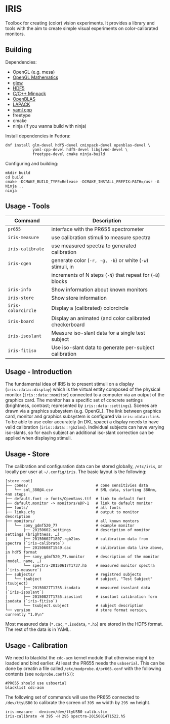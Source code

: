 IRIS
====

Toolbox for creating (color) vision experiments. It provides a library and
tools with the aim to create simple visual experiments on color-calibrated
monitors.

Building
--------

Dependencies:

 - OpenGL (e.g. mesa)
 - [OpenGL Mathematics][glm]
 - [glew][glew]
 - [HDF5][hdf5]
 - [C/C++ Minpack][cminpack]
 - [OpenBLAS][openblas]
 - [LAPACK][lapack]
 - [yaml cpp][yaml]
 - freetype
 - cmake
 - ninja (if you wanna build with ninja)

Install dependencies in Fedora:

	dnf install glm-devel hdf5-devel cminpack-devel openblas-devel \
	            yaml-cpp-devel hdf5-devel libglvnd-devel \
				freetype-devel cmake ninja-build

Configuring and building:

	mkdir build
	cd build
	cmake -DCMAKE_BUILD_TYPE=Release -DCMAKE_INSTALL_PREFIX:PATH=/usr -G Ninja ..
	ninja

Usage - Tools
-------------

| Command            | Description                                                |
| ----------------   | ---------------------------------------------------------- |
| `pr655`            | interface with the PR655 spectrometer                      |
| `iris-measure`     | use calibration stimuli to measure spectra                 |
| `iris-calibrate`   | use measured spectra to generated calibration              |
| `iris-cgen`        | generate color (`-r, -g, -b`) or white (`-w`) stimuli, in  |
|                    | increments of N steps (`-N`) that repeat for (`-B`) blocks |
| `iris-info`        | Show information about known monitors                      |
| `iris-store`       | Show store information                                     |
| `iris-colorcircle` | Display a (calibrated) colorcircle                         |
| `iris-board`       | Display an animated (and color calibrated checkerboard     |
| `iris-isoslant`    | Measure iso-slant data for a single test subject           |
| `iris-fitiso`      | Use iso-slant data to generate per-subject calibration     |

Usage - Introduction
--------------------

The fundamental idea of IRIS is to present stimuli on a display (`iris::data::display`)
which is the virtual entity composed of the physical monitor (`iris::data::monitor`)
connected to a computer via an output of the graphics card. The monitor has a specific
set of concrete settings (brightness, contrast; represented by `iris::data::settings`).
Scenes are drawn via a graphics subsystem (e.g. OpenGL). The link between graphics card,
monitor and graphics subsystem is configured via `iris::data::link`. To be able
to use color accurately (in DKL space) a display needs to have valid calibration
(`iris::data::rgb2lms`). Individual subjects can have varying iso-slants, so for
each subject an additional iso-slant correction can be applied when displaying stimuli.


Usage - Store
-------------

The calibration and configuration data can be stored globally,
`/etc/iris`, or locally per user at `~/.config/iris`. The basic
layout is the following:

	[store root]
	├── cones/                              # cone sensitivies data
	│   └── sml_380@4.csv                   # SML data, starting 380nm, 4nm steps
	├── default.font -> fonts/OpenSans.ttf  # link to default font
	├── default.monitor -> monitors/eDP-1   # link to default monitor
	├── fonts/                              # all fonts
	├── links.cfg                           # output to monitor description
	├── monitors/                           # all known montors
	│   └── sony_gdmf520_77                 # example monitor
	│       ├── 20150602.settings           # description of monitor settings (brightness, …)
	│       ├── 20150602T1807.rgb2lms       # calibration data from spectra (`iris-calibrate`)
	│       ├── 20150608T1549.cac           # calibration data like above, in hdf5 format
	│       ├── sony_gdmf520_77.monitor     # description of the monitor (model, name, …)
	│       └── spectra-20150617T1737.h5    # measured monitor spectra (`iris-measure`)
	├── subjects/                           # registred subjects
	│   └── tsubject                        # subject, "Test Subject" (tsubject)
	│       ├── 20150827T1755.isodata       # measured isoslant data (`iris-isoslant`)
	│       ├── 20150827T1755.isoslant      # isoslant calibration form isodata (`iris-fitiso`)
	│       └── tsubject.subject            # subject description
	└── version                             # store format version, currently "1.0\n"

Most measured data (`*.cac`, `*.isodata`, `*.h5`) are stored in the HDF5
format. The rest of the data is in YAML.

Usage - Calibration
-------------------

We need to blacklist the `cdc-acm` kernel module that otherwise might be
loaded and bind earlier. At least the PR655 needs the `usbserial`. This
can be done by creatin a file called `/etc/modprobe.d/pr665.conf` with
the following contents (see `modprobe.conf(5)`):

	#PR655 should use usbserial
	blacklist cdc-acm

The following set of commands will use the PR655 connected to `/dev/ttyUSB0`
to calibrate the screen of `395 mm` width by `295 mm` height.

	iris-measure --device=/dev/ttyUSB0 calib.stim
	iris-calibrate -W 395 -H 295 spectra-20150814T1522.h5


[glm]: https://glm.g-truc.net/0.9.9/index.html
[glew]: http://glew.sourceforge.net/
[hdf5]: https://www.hdfgroup.org/solutions/hdf5/
[cminpack]: http://devernay.free.fr/hacks/cminpack/
[openblas]: https://www.openblas.net/
[lapack]: http://www.netlib.org/lapack/
[yaml]: https://github.com/jbeder/yaml-cpp

